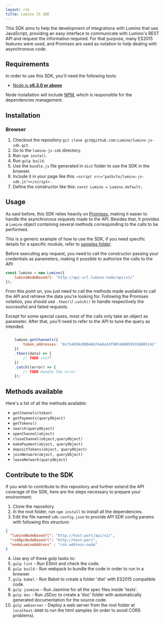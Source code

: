 ```yaml
---
layout: rsk
title: Lumino JS SDK
---
```



This SDK aims to help the development of integrations with Lumino that use JavaScript, providing an easy interface to communicate with Lumino's REST API and request the information required.
For that purpose, many ES2015 features were used, and Promises are used as notation to help dealing with asynchronous code.

## Requirements
In order to use this SDK, you'll need the following tools:

* [Node.js **v6.3.0 or above**](https://nodejs.org/)

Node installation will include [NPM](https://www.npmjs.com/), which is responsible for the dependencies management.

## Installation

### Browser

1. Checkout the repository `git clone git@github.com:Lumino/lumino-js-sdk.git`.
2. Go to the `lumino-js-sdk` directory.
3. Run `npm install`.
4. Run `gulp build`.
5. Use the `bundle.js` file generated in `dist` folder to use the SDK in the browser.
6. Include it in your page like this: `<script src="path/to/lumino-js-sdk.js"></script>` .
7. Define the constructor like this: `const Lumino = Lumino.default;`

## Usage
As said before, this SDK relies heavily on [Promises](https://developers.google.com/web/fundamentals/getting-started/primers/promises), making it easier to handle the asynchronous requests made to the API.
Besides that, it provides a `Lumino` object containing several methods corresponding to the calls to be performed.

This is a generic example of how to use the SDK, if you need specific details for a specific module, refer to [samples folder](https://github.com/Lumino/lumino-js-sdk/tree/master/samples).

Before executing any request, you need to call the constructor passing your credentials as parameters, making it possible to authorize the calls to the API:

```js
const lumino = new Lumino({    
    luminoNodeBaseUrl: "http://api-url.lumino-node/api/v1/"
});
```

From this point on, you just need to call the methods made available to call the API and retrieve the data you're looking for. Following the Promises notation, you should use `.then()`/`.catch()` to handle respectively the successful and failed requests.

Except for some special cases, most of the calls only take an object as parameter. After that, you'll need to refer to the API to tune the query as intended.

```js

	lumino.getChannels({
	    token_addresses: '0x714E99c00D4Abf4a8a2Af90Fd40B595C68801C42'
	})  
    .then((data) => {  
        // TODO stuff 
    })  
    .catch((error) => {  
        // TODO Handle the error 
    });

```

## Methods available
Here's a list of all the methods available:

* `getChannels(token)`
* `getPayments(queryObject)`
* `getTokens()`
* `search(queryObject)`
* `openChannel(object)`
* `closeChannel(object,queryObject)`
* `makePayment(object, queryObject)`
* `depositTokens(object, queryObject)`
* `joinNetwork(object, queryObject)`
* `leaveNetwork(queryObject)`


## Contribute to the SDK
If you wish to contribute to this repository and further extend the API coverage of the SDK, here are the steps necessary to prepare your environment:

1. Clone the repository
2. In the root folder, run `npm install` to install all the dependencies.
3. Edit the file named `sdk-config.json` to provide API SDK config params with following this structure:
```json
{  
  "luminoNodeBaseUrl": "http://host:port/api/v1/",  
  "rskRpcNodeBaseUrl": "http://host:port",  
  "nodeLuminoAddress" : "rsk-address-node"  
}
```
4. Use any of these gulp tasks to:
  1. `gulp lint` - Run ESlint and check the code.
  2. `gulp build` - Run webpack to bundle the code in order to run in a browser.
  3. `gulp babel` - Run Babel to create a folder 'dist' with ES2015 compatible code.
  4. `gulp jasmine` - Run Jasmine for all the spec files inside 'tests'.
  5. `gulp doc` - Run JSDoc to create a 'doc' folder with automatically generated documentation for the source code.
  6. `gulp webserver` - Deploy a web server from the root folder at `localhost:8080` to run the html samples (in order to avoid CORS problems).
